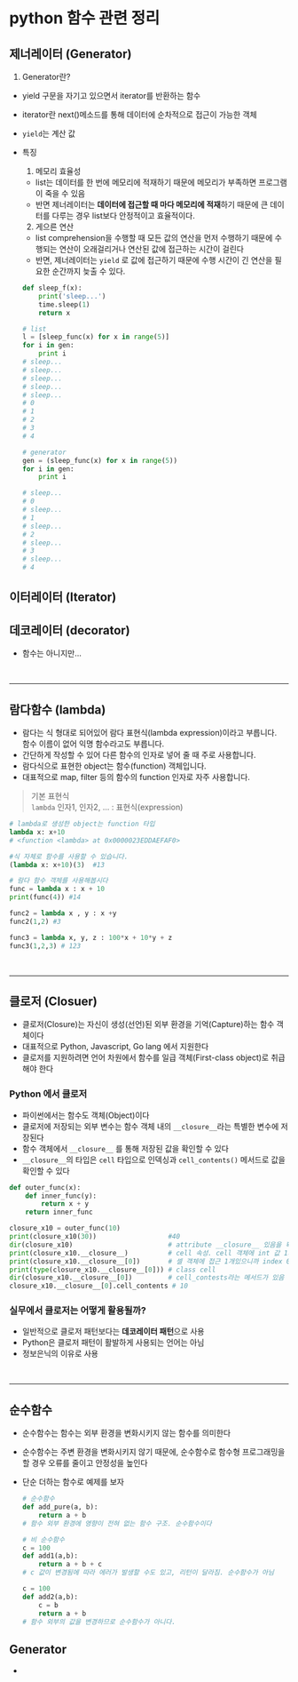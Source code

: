 # python 함수 관련 정리

## 제너레이터 (Generator)

1. Generator란?

- yield 구문을 자기고 있으면서 iterator를 반환하는 함수
- iterator란 next()메소드를 통해 데이터에 순차적으로 접근이 가능한 객체
- `yield`는 계산 값
- 특징

  1. 메모리 효율성

  - list는 데이터를 한 번에 메모리에 적재하기 때문에 메모리가 부족하면 프로그램이 죽을 수 있음
  - 반면 제너레이터는 **데이터에 접근할 때 마다 메모리에 적재**하기 때문에 큰 데이터를 다루는 경우 list보다 안정적이고 효율적이다.

  2. 게으른 연산

  - list comprehension을 수행할 때 모든 값의 연산을 먼저 수행하기 때문에 수행되는 연산이 오래걸리거나 연산된 값에 접근하는 시간이 걸린다
  - 반면, 제너레이터는 `yield` 로 값에 접근하기 때문에 수행 시간이 긴 연산을 필요한 순간까지 늦출 수 있다.

  ```python
  def sleep_f(x):
      print('sleep...')
      time.sleep(1)
      return x

  # list
  l = [sleep_func(x) for x in range(5)]
  for i in gen:
      print i
  # sleep...
  # sleep...
  # sleep...
  # sleep...
  # sleep...
  # 0
  # 1
  # 2
  # 3
  # 4

  # generator
  gen = (sleep_func(x) for x in range(5))
  for i in gen:
      print i

  # sleep...
  # 0
  # sleep...
  # 1
  # sleep...
  # 2
  # sleep...
  # 3
  # sleep...
  # 4

  ```

## 이터레이터 (Iterator)

## 데코레이터 (decorator)

- 함수는 아니지만...

<br>

---

## 람다함수 (lambda)

- 람다는 식 형대로 되어있어 람다 표현식(lambda expression)이라고 부릅니다. <br> 함수 이름이 없어 익명 함수라고도 부릅니다.
- 간단하게 작성할 수 있어 다른 함수의 인자로 넣어 줄 때 주로 사용합니다.
- 람다식으로 표현한 object는 함수(function) 객체입니다.
- 대표적으로 map, filter 등의 함수의 function 인자로 자주 사용합니다.

> 기본 표현식 <br> `lambda` 인자1, 인자2, ... : 표현식(expression)

```python
# lambda로 생성한 object는 function 타입
lambda x: x+10
# <function <lambda> at 0x0000023EDDAEFAF0>

#식 자체로 함수를 사용할 수 있습니다.
(lambda x: x+10)(3)  #13

# 람다 함수 객체를 사용해봅시다
func = lambda x : x + 10
print(func(4)) #14

func2 = lambda x , y : x +y
func2(1,2) #3

func3 = lambda x, y, z : 100*x + 10*y + z
func3(1,2,3) # 123
```

<br>

---

## 클로저 (Closuer)

- 클로저(Closure)는 자신이 생성(선언)된 외부 환경을 기억(Capture)하는 함수 객체이다
- 대표적으로 Python, Javascript, Go lang 에서 지원한다
- 클로저를 지원하려면 언어 차원에서 함수를 일급 객체(First-class object)로 취급해야 한다

### Python 에서 클로저

- 파이썬에서는 함수도 객체(Object)이다
- 클로저에 저장되는 외부 변수는 함수 객체 내의 `__closure__`라는 특별한 변수에 저장된다
- 함수 객체에서 `__closure__` 를 통해 저장된 값을 확인할 수 있다
- `__closure__`의 타입은 `cell` 타입으로 인덱싱과 `cell_contents()` 메서드로 값을 확인할 수 있다

```python
def outer_func(x):
    def inner_func(y):
        return x + y
    return inner_func

closure_x10 = outer_func(10)
print(closure_x10(30))                  #40
dir(closure_x10)                        # attribute __closure__ 있음을 확인
print(closure_x10.__closure__)          # cell 속성. cell 객체에 int 값 1개 가지고있음
print(closure_x10.__closure__[0])       # 셀 객체에 접근 1개있으니까 index 0
print(type(closure_x10.__closure__[0])) # class cell
dir(closure_x10.__closure__[0])         # cell_contests라는 메서드가 있음
closure_x10.__closure__[0].cell_contents # 10
```

### 실무에서 클로저는 어떻게 활용될까?

- 일반적으로 클로저 패턴보다는 **데코레이터 패턴**으로 사용
- Python은 클로저 패턴이 활발하게 사용되는 언어는 아님
- 정보은닉의 이유로 사용

<br>

---

## 순수함수

- 순수함수는 함수는 외부 환경을 변화시키지 않는 함수를 의미한다
- 순수함수는 주변 환경을 변화시키지 않기 때문에, 순수함수로 함수형 프로그래밍을 할 경우 오류를 줄이고 안정성을 높인다
- 단순 더하는 함수로 예제를 보자

  ```python
  # 순수함수
  def add_pure(a, b):
      return a + b
  # 함수 외부 환경에 영향이 전혀 없는 함수 구조. 순수함수이다

  # 비 순수함수
  c = 100
  def add1(a,b):
      return a + b + c
  # c 값이 변경됨에 따라 에러가 발생할 수도 있고, 리턴이 달라짐. 순수함수가 아님

  c = 100
  def add2(a,b):
      c = b
      return a + b
  # 함수 외부의 값을 변경하므로 순수함수가 아니다.
  ```

## Generator

-
